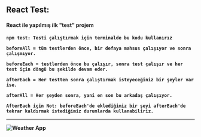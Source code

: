## <b> React Test:
 
 #### React ile yapılmış ilk "test" projem
  
```
npm test: Testi çalıştırmak için terminalde bu kodu kullanırız
 
beforeAll = tüm testlerden önce, bir defaya mahsus çalışıyor ve sonra çalışmıyor.

beforeEach = testlerden önce bu çalışır, sonra test çalışır ve her test için döngü bu şekilde devam eder.

afterEach = Her testten sonra çalıştırmak isteyeceğiniz bir şeyler var ise.

afterAll = Her şeyden sonra, yani en son bu arkadaş çalışıyor.

AfterEach için Not: beforeEach'de eklediğimiz bir şeyi afterEach'de tekrar kaldırmak istediğimiz durumlarda kullanabiliriz.

```
 
 <hr />
  
![Weather App](https://i.hizliresim.com/l92lin5.gif)
  
